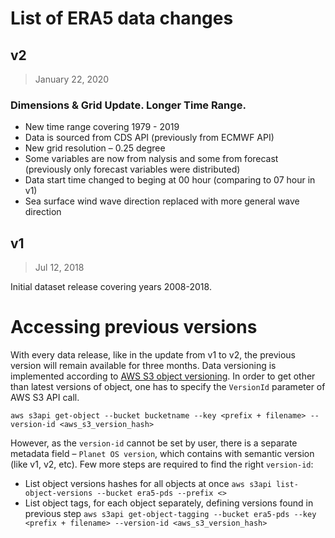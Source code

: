 # List of ERA5 data changes

## v2

> January 22, 2020

### Dimensions & Grid Update. Longer Time Range.

 - New time range covering 1979 - 2019
 - Data is sourced from CDS API (previously from ECMWF API)
 - New grid resolution – 0.25 degree
 - Some variables are now from nalysis and some from forecast
   (previously only forecast variables were distributed)
 - Data start time changed to beging at 00 hour (comparing to 07 hour in v1)
 - Sea surface wind wave direction replaced with more general wave direction

## v1

> Jul 12, 2018

Initial dataset release covering years 2008-2018.



# Accessing previous versions
With every data release, like in the update from v1 to v2, the previous version will remain available for three months. Data versioning is implemented according to [AWS S3 object versioning](https://docs.aws.amazon.com/AmazonS3/latest/dev/ObjectVersioning.html). In order to get other than latest versions of object, one has to specify the `VersionId` parameter of AWS S3 API call.

`aws s3api get-object --bucket bucketname --key <prefix + filename> --version-id <aws_s3_version_hash>`

However, as the `version-id` cannot be set by user, there is a separate metadata field – `Planet OS version`, which contains with semantic version (like v1, v2, etc). Few more steps are required to find the right `version-id`:

 * List object versions hashes for all objects at once `aws s3api list-object-versions --bucket era5-pds --prefix <>`
 * List object tags, for each object separately, defining versions found in previous step `aws s3api get-object-tagging --bucket era5-pds --key <prefix + filename> --version-id <aws_s3_version_hash>`
